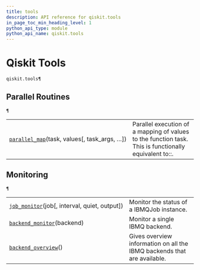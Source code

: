 ```yaml
---
title: tools
description: API reference for qiskit.tools
in_page_toc_min_heading_level: 1
python_api_type: module
python_api_name: qiskit.tools
---
```


<span id="module-qiskit.tools" />

<span id="qiskit-tools-qiskit-tools" />

# Qiskit Tools

<span id="module-qiskit.tools" />

`qiskit.tools¶`

## Parallel Routines

<span id="module-qiskit.tools" />

`¶`

|                                                                                                                                   |                                                                                                       |
| --------------------------------------------------------------------------------------------------------------------------------- | ----------------------------------------------------------------------------------------------------- |
| [`parallel_map`](qiskit.tools.parallel_map#qiskit.tools.parallel_map "qiskit.tools.parallel_map")(task, values\[, task\_args, …]) | Parallel execution of a mapping of values to the function task. This is functionally equivalent to::. |

## Monitoring

<span id="module-qiskit.tools" />

`¶`

|                                                                                                                                |                                                                         |
| ------------------------------------------------------------------------------------------------------------------------------ | ----------------------------------------------------------------------- |
| [`job_monitor`](qiskit.tools.job_monitor#qiskit.tools.job_monitor "qiskit.tools.job_monitor")(job\[, interval, quiet, output]) | Monitor the status of a IBMQJob instance.                               |
| [`backend_monitor`](qiskit.tools.backend_monitor#qiskit.tools.backend_monitor "qiskit.tools.backend_monitor")(backend)         | Monitor a single IBMQ backend.                                          |
| [`backend_overview`](qiskit.tools.backend_overview#qiskit.tools.backend_overview "qiskit.tools.backend_overview")()            | Gives overview information on all the IBMQ backends that are available. |

